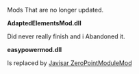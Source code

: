 Mods That are no longer updated.

**AdaptedElementsMod.dll**

Did never really finish and i Abandoned it.

**easypowermod.dll**

Is replaced by [Javisar ZeroPointModuleMod](https://github.com/javisar/ONI-Modloader-Mods/blob/master/Mods/ZeroPointModuleMod.dll)
